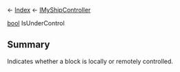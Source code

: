 ← [Index](Api-Index) ← [IMyShipController](Sandbox.ModAPI.Ingame.IMyShipController)

[bool](System.Boolean) IsUnderControl

## Summary

Indicates whether a block is locally or remotely controlled.

